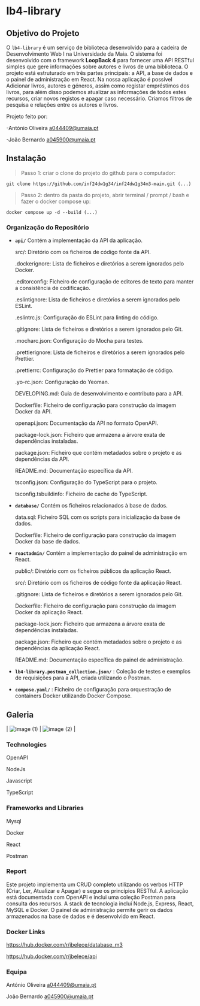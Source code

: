 # lb4-library

## Objetivo do Projeto

O `lb4-library` é um serviço de biblioteca desenvolvido para a cadeira de Desenvolvimento Web I na Universidade da Maia. O sistema foi desenvolvido com o framework **LoopBack 4** para fornecer uma API RESTful simples que gere informações sobre autores e livros de uma biblioteca.
O projeto está estruturado em três partes principais: a API, a base de dados e o painel de administração em React.
Na nossa aplicação é possível Adicionar livros, autores e géneros, assim como registar empréstimos dos livros, para além disso podemos atualizar as informações de todos estes recursos, criar novos registos e apagar caso necessário. Criamos filtros de pesquisa e relações entre os autores e livros.

Projeto feito por:

-António Oliveira a044409@umaia.pt

-João Bernardo a045900@umaia.pt


## Instalação
> Passo 1: criar o clone do projeto do github para o computador:
```
git clone https://github.com/inf24dw1g34/inf24dw1g34m3-main.git (...)
```

> Passo 2: dentro da pasta do projeto, abrir terminal / prompt / bash e fazer o docker compose up:
```
docker compose up -d --build (...)
```


### Organização do Repositório
- **`api/`**  Contém a implementação da API da aplicação.

  src/: Diretório com os ficheiros de código fonte da API.

  .dockerignore: Lista de ficheiros e diretórios a serem ignorados pelo Docker.

  .editorconfig: Ficheiro de configuração de editores de texto para manter a consistência de codificação.

  .eslintignore: Lista de ficheiros e diretórios a serem ignorados pelo ESLint.

  .eslintrc.js: Configuração do ESLint para linting do código.

  .gitignore: Lista de ficheiros e diretórios a serem ignorados pelo Git.

  .mocharc.json: Configuração do Mocha para testes.

  .prettierignore: Lista de ficheiros e diretórios a serem ignorados pelo Prettier.

  .prettierrc: Configuração do Prettier para formatação de código.

  .yo-rc.json: Configuração do Yeoman.

  DEVELOPING.md: Guia de desenvolvimento e contributo para a API.

  Dockerfile: Ficheiro de configuração para construção da imagem Docker da API.

  openapi.json: Documentação da API no formato OpenAPI.

  package-lock.json: Ficheiro que armazena a árvore exata de dependências instaladas.

  package.json: Ficheiro que contém metadados sobre o projeto e as dependências da API.

  README.md: Documentação específica da API.

  tsconfig.json: Configuração do TypeScript para o projeto.

  tsconfig.tsbuildinfo: Ficheiro de cache do TypeScript.

- **`database/`**  Contém os ficheiros relacionados à base de dados.

  data.sql: Ficheiro SQL com os scripts para inicialização da base de dados.

  Dockerfile: Ficheiro de configuração para construção da imagem Docker da base de dados.

- **`reactadmin/`** Contém a implementação do painel de administração em React.

  public/: Diretório com os ficheiros públicos da aplicação React.

  src/: Diretório com os ficheiros de código fonte da aplicação React.

  .gitignore: Lista de ficheiros e diretórios a serem ignorados pelo Git.

  Dockerfile: Ficheiro de configuração para construção da imagem Docker da aplicação React.

  package-lock.json: Ficheiro que armazena a árvore exata de dependências instaladas.

  package.json: Ficheiro que contém metadados sobre o projeto e as dependências da aplicação React.

  README.md: Documentação específica do painel de administração.

- **`lb4-library.postman_collection.json/`** : Coleção de testes e exemplos de requisições para a API, criada utilizando o Postman.

- **`compose.yaml/`** : Ficheiro de configuração para orquestração de containers Docker utilizando Docker Compose.

## Galeria

| ![image (1)](https://github.com/user-attachments/assets/72901eb6-b5ba-462a-a83a-4e5b2baf6c79) | ![image (2)](https://github.com/user-attachments/assets/d561ce28-2ec2-4294-92d8-837647a7339a)       |


### Technologies

OpenAPI

NodeJs

Javascript

TypeScript

### Frameworks and Libraries

Mysql

Docker

React

Postman

### Report

Este projeto implementa um CRUD completo utilizando os verbos HTTP (Criar, Ler, Atualizar e Apagar) e segue os princípios RESTful. A aplicação está documentada com OpenAPI e inclui uma coleção Postman para consulta dos recursos. A stack de tecnologia inclui Node.js, Express, React, MySQL e Docker. O painel de administração permite gerir os dados armazenados na base de dados e é desenvolvido em React.


### Docker Links

https://hub.docker.com/r/jbelece/database_m3

https://hub.docker.com/r/jbelece/api

### Equipa

António Oliveira a044409@umaia.pt

João Bernardo a045900@umaia.pt

